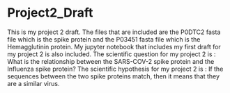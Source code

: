 # Project2_Draft
This is my project 2 draft.
The files that are included are the P0DTC2 fasta file which is the spike protein and the P03451 fasta file which is the Hemagglutinin protein.
My jupyter notebook that includes my first draft for my project 2 is also included.
The scientific question for my project 2 is : What is the relationship between the SARS-COV-2 spike protein and the Influenza spike protein?
The scientific hypothesis for my project 2 is :  If the sequences between the two spike proteins match, then it means that they are a similar virus.
